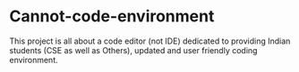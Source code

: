 # Cannot-code-environment
This project is all about a code editor (not IDE) dedicated to providing Indian students (CSE as well as Others), updated and user friendly coding environment.
